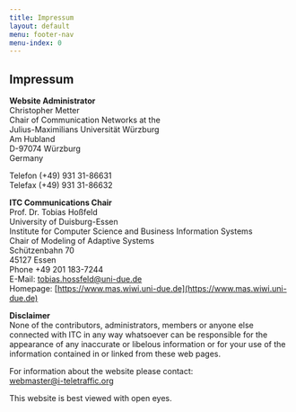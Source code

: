 ```yaml
---
title: Impressum
layout: default
menu: footer-nav
menu-index: 0
---
```


## Impressum

**Website Administrator**<br/>
Christopher Metter<br/>
Chair of Communication Networks at the<br/>
Julius-Maximilians Universität Würzburg<br/>
Am Hubland<br/>
D-97074 Würzburg<br/>
Germany<br/>

Telefon (+49) 931 31-86631<br/>
Telefax (+49) 931 31-86632

**ITC Communications Chair**<br/>
Prof. Dr. Tobias Hoßfeld<br/>
University of Duisburg-Essen<br/>
Institute for Computer Science and Business Information Systems<br/>
Chair of Modeling of Adaptive Systems<br/>
Schützenbahn 70<br/>
45127 Essen<br/>
Phone +49 201 183-7244<br/>
E-Mail: [tobias.hossfeld@uni-due.de](mailto:tobias.hossfeld@uni-due.de)<br/>
Homepage: [https://www.mas.wiwi.uni-due.de](https://www.mas.wiwi.uni-due.de)

**Disclaimer**<br/>
None of the contributors, administrators, members or anyone else connected with ITC in any way whatsoever can be responsible for the appearance of any inaccurate or libelous information or for your use of the information contained in or linked from these web pages.

For information about the website please contact:<br/>
[webmaster@i-teletraffic.org](mailto:webmaster@i-teletraffic.org)

This website is best viewed with open eyes.

